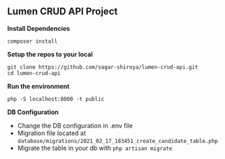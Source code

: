 ## Lumen CRUD API Project

**Install Dependencies**
```
composer install
```

**Setup the repos to your local**

```
git clone https://github.com/sagar-shiroya/lumen-crud-api.git
cd lumen-crud-api
```

**Run the environment**

```
php -S localhost:8000 -t public
```

**DB Configuration**

-   Change the DB configuration in .env file
-   Migration file located at `database/migrations/2021_02_17_183451_create_candidate_table.php`
-   Migrate the table in your db with `php artisan migrate`
